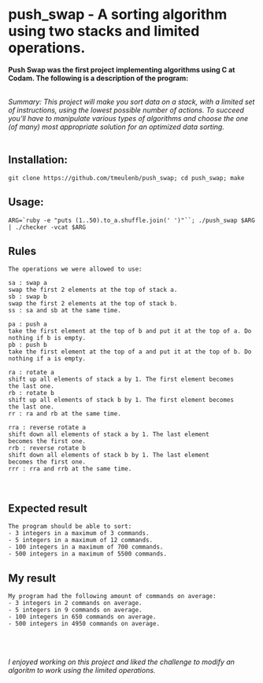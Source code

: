# push_swap - A sorting algorithm using two stacks and limited operations.

__Push Swap was the first project implementing algorithms using C at Codam. 
The following is a description of the program:__

 </br>
<em>Summary:
This project will make you sort data on a stack, with a limited set of instructions, using
the lowest possible number of actions. To succeed you’ll have to manipulate various
types of algorithms and choose the one (of many) most appropriate solution for an
optimized data sorting.</em>
</br>
</br>

## Installation:

```
git clone https://github.com/tmeulenb/push_swap; cd push_swap; make
```

## Usage:
```
ARG=`ruby -e "puts (1..50).to_a.shuffle.join(' ')"``; ./push_swap $ARG | ./checker -vcat $ARG
```

## Rules
```
The operations we were allowed to use:

sa : swap a 
swap the first 2 elements at the top of stack a.
sb : swap b
swap the first 2 elements at the top of stack b.
ss : sa and sb at the same time.

pa : push a
take the first element at the top of b and put it at the top of a. Do
nothing if b is empty.
pb : push b
take the first element at the top of a and put it at the top of b. Do
nothing if a is empty.

ra : rotate a
shift up all elements of stack a by 1. The first element becomes
the last one.
rb : rotate b
shift up all elements of stack b by 1. The first element becomes
the last one.
rr : ra and rb at the same time.

rra : reverse rotate a
shift down all elements of stack a by 1. The last element
becomes the first one.
rrb : reverse rotate b
shift down all elements of stack b by 1. The last element
becomes the first one.
rrr : rra and rrb at the same time.

```
</br>

## Expected result
```
The program should be able to sort:
- 3 integers in a maximum of 3 commands.
- 5 integers in a maximum of 12 commands. 
- 100 integers in a maximum of 700 commands. 
- 500 integers in a maximum of 5500 commands.
```


## My result
```
My program had the following amount of commands on average:
- 3 integers in 2 commands on average.
- 5 integers in 9 commands on average.
- 100 integers in 650 commands on average.
- 500 integers in 4950 commands on average.
```
</br>
</br>

<em>I enjoyed working on this project and liked the challenge to modify an algoritm to work using the limited operations.</em>

